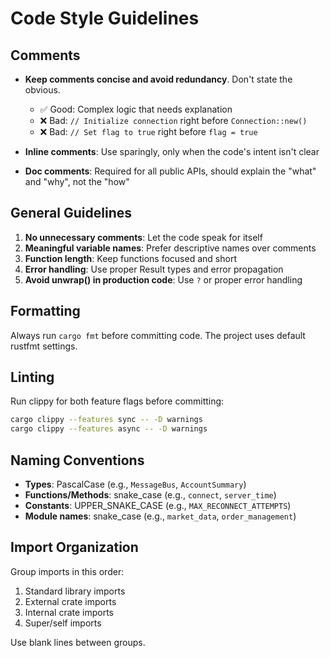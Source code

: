 # Code Style Guidelines

## Comments

- **Keep comments concise and avoid redundancy**. Don't state the obvious.
  - ✅ Good: Complex logic that needs explanation
  - ❌ Bad: `// Initialize connection` right before `Connection::new()`
  - ❌ Bad: `// Set flag to true` right before `flag = true`

- **Inline comments**: Use sparingly, only when the code's intent isn't clear

- **Doc comments**: Required for all public APIs, should explain the "what" and "why", not the "how"

## General Guidelines

1. **No unnecessary comments**: Let the code speak for itself
2. **Meaningful variable names**: Prefer descriptive names over comments
3. **Function length**: Keep functions focused and short
4. **Error handling**: Use proper Result types and error propagation
5. **Avoid unwrap() in production code**: Use `?` or proper error handling

## Formatting

Always run `cargo fmt` before committing code. The project uses default rustfmt settings.

## Linting

Run clippy for both feature flags before committing:
```bash
cargo clippy --features sync -- -D warnings
cargo clippy --features async -- -D warnings
```

## Naming Conventions

- **Types**: PascalCase (e.g., `MessageBus`, `AccountSummary`)
- **Functions/Methods**: snake_case (e.g., `connect`, `server_time`)
- **Constants**: UPPER_SNAKE_CASE (e.g., `MAX_RECONNECT_ATTEMPTS`)
- **Module names**: snake_case (e.g., `market_data`, `order_management`)

## Import Organization

Group imports in this order:
1. Standard library imports
2. External crate imports
3. Internal crate imports
4. Super/self imports

Use blank lines between groups.